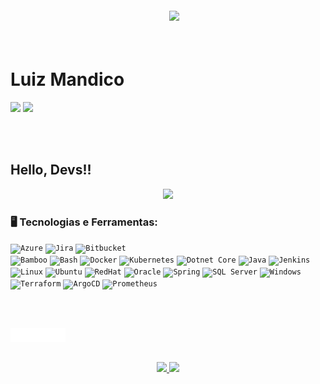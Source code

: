 <img align="right" width="250px" style="margin-top:-20px" src="https://public.sn.files.1drv.com/y4mvjIwtzrYD_G7VJBHBrF0-ZVr4qcwqCar9K-MdHZr97u6Kj4h-HjEcK8djVd4ef7IjtF2BYd8QC2vv7F4uinxky-En83P0NnSiTydNlDXXQOjlwjEhrUKJa62NCTdTw_ADIkMghYEOZQAJ-BPpe4hOxSEK8ccnphdV-KzQGnlipzIYn3vlxVw41EZQJ2ffZA3-rQOSSQ7MU6Xij1LY22zCAw0ypgjSGCpKIg2dmVFds4">


</br>
</br>

<div dsplay="inline-block">
 
 <h1 align="left">Luiz Mandico</h1>

<a href = "mailto:luizmandico@gmail.com"><img src="https://img.shields.io/badge/Gmail-D14836?style=for-the-badge&logo=gmail&logoColor=white" target="_blank"></a>
<a href="https://www.linkedin.com/in/luiz-mandico-6a4a2430/" target="_blank"><img src="https://img.shields.io/badge/-LinkedIn-%230077B5?style=for-the-badge&logo=linkedin&logoColor=white" target="_blank"></a>   
</div>
</div>



</br>
</br>

## Hello, Devs!!

<p align="center">
  <img src="https://super.abril.com.br/wp-content/uploads/2016/09/super_imggato_digitando_0.gif" width="350">
</p>

### 🖥️ Tecnologias e Ferramentas: 
<code><img width="40px" src="https://cdn.jsdelivr.net/gh/devicons/devicon/icons/azure/azure-original.svg" title = "Azure"/></code>
<code><img width="40px" src="https://cdn.jsdelivr.net/gh/devicons/devicon/icons/jira/jira-original.svg" title = "Jira"/></code>
<code><img width="40px" src="https://cdn.jsdelivr.net/gh/devicons/devicon/icons/bitbucket/bitbucket-original.svg" title = "Bitbucket" />  </code>
<code><img width="40px" src="https://cdn.jsdelivr.net/gh/devicons/devicon/icons/bamboo/bamboo-original.svg" title = "Bamboo"/></code>
<code><img width="40px" src="https://cdn.jsdelivr.net/gh/devicons/devicon/icons/bash/bash-original.svg" title = "Bash"/></code>
<code><img width="40px" src="https://cdn.jsdelivr.net/gh/devicons/devicon/icons/docker/docker-original-wordmark.svg" title = "Docker"/></code>
<code><img width="40px" src="https://cdn.jsdelivr.net/gh/devicons/devicon/icons/kubernetes/kubernetes-plain.svg" title = "Kubernetes" /></code>
<code><img width="40px" src="https://cdn.jsdelivr.net/gh/devicons/devicon/icons/dotnetcore/dotnetcore-original.svg" title = "Dotnet Core" /></code>
<code><img width="40px" src="https://cdn.jsdelivr.net/gh/devicons/devicon/icons/java/java-original-wordmark.svg" title = "Java" /></code>
<code><img width="40px" src="https://cdn.jsdelivr.net/gh/devicons/devicon/icons/jenkins/jenkins-original.svg" title = "Jenkins" /></code>
<code><img width="40px" src="https://cdn.jsdelivr.net/gh/devicons/devicon/icons/linux/linux-original.svg" title = "Linux" /></code>
<code><img width="40px" src="https://cdn.jsdelivr.net/gh/devicons/devicon/icons/ubuntu/ubuntu-plain-wordmark.svg" title = "Ubuntu" /></code>
<code><img width="40px" src="https://cdn.jsdelivr.net/gh/devicons/devicon/icons/redhat/redhat-original.svg" title = "RedHat" /></code>
<code><img width="40px" src="https://cdn.jsdelivr.net/gh/devicons/devicon/icons/oracle/oracle-original.svg" title = "Oracle" /></code>
<code><img width="40px" src="https://cdn.jsdelivr.net/gh/devicons/devicon/icons/spring/spring-original.svg" title = "Spring" /></code>
<code><img width="40px" src="https://cdn.jsdelivr.net/gh/devicons/devicon/icons/microsoftsqlserver/microsoftsqlserver-plain-wordmark.svg" title = "SQL Server" /></code>
<code><img width="40px" src="https://cdn.jsdelivr.net/gh/devicons/devicon/icons/windows8/windows8-original.svg" title = "Windows" /></code>
<code><img width="40px" src="https://cdn.jsdelivr.net/gh/devicons/devicon/icons/terraform/terraform-original-wordmark.svg" title = "Terraform" /></code>
<code><img width="40px" src="https://cdn.jsdelivr.net/gh/devicons/devicon/icons/argocd/argocd-original-wordmark.svg" title = "ArgoCD" /></code>
<code><img width="40px" src="https://cdn.jsdelivr.net/gh/devicons/devicon/icons/prometheus/prometheus-original-wordmark.svg" title = "Prometheus" /></code>

</br>
</br>


<a href="https://www.instagram.com/jeniblo_dev" target="_blank"><img align="left" alt="Instagram" width="22px" src="https://github.com/Aakarsh-B/trying-repos/blob/master/insta.svg" />
<a href="https://twitter.com/jeniblo_dev" target="_blank"><img align="left" alt="Twitter" width="22px" src="https://github.com/Aakarsh-B/trying-repos/blob/master/twitter.svg" />
<a href="https://www.linkedin.com/in/jeniffer-bittencourt" target="_blank"><img align="left" alt="LinkedIn" width="22px" src="https://github.com/Aakarsh-B/trying-repos/blob/master/linkedin.svg" />
<a href="https://dev.to/jeniblo_dev" target="_blank"><img alt="Blog" width="22px" src="https://github.com/Aakarsh-B/trying-repos/blob/master/dev-badge.svg" /></a>

##
<p align="center">
<a href="https://github.com/mandico">
  <img height="180em" src="https://github-readme-stats-eight-theta.vercel.app/api?username=mandico&show_icons=true&theme=algolia&include_all_commits=true&count_private=true"/>
  <img height="180em" src="https://github-readme-stats-eight-theta.vercel.app/api/top-langs/?username=mandico&layout=compact&langs_count=8&theme=algolia"/>
</a>
</p>
